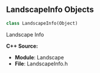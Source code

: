 ## LandscapeInfo Objects

```python
class LandscapeInfo(Object)
```

Landscape Info

**C++ Source:**

- **Module**: Landscape
- **File**: LandscapeInfo.h

<a id="unreal.AnalysisProperties"></a>